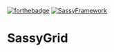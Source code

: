 [![forthebadge](http://forthebadge.com/badges/built-with-love.svg)](http://forthebadge.com) 
[![SassyFramework](http://i.imgur.com/KnDZITj.png)](https://github.com/SassyFramework/SassyFramework/tree/master) 

SassyGrid
=========
